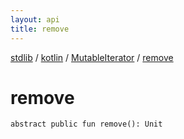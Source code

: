 ```yaml
---
layout: api
title: remove
---
```

[stdlib](../../index.html) / [kotlin](../index.html) / [MutableIterator](index.html) / [remove](remove.html)

# remove

```
abstract public fun remove(): Unit
```
